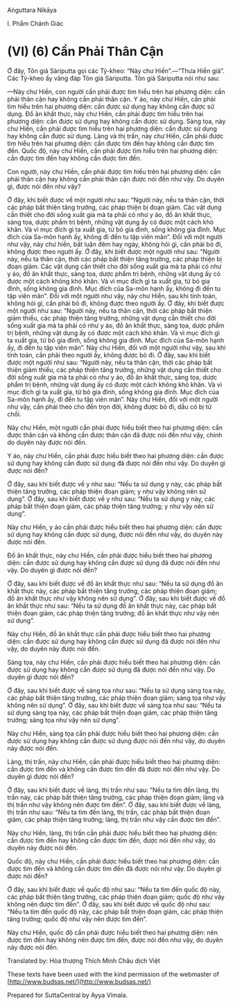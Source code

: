 Aṅguttara Nikāya

I. Phẩm Chánh Giác

# (VI) (6) Cần Phải Thân Cận

Ở đây, Tôn giả Sàriputta gọi các Tỷ-kheo: “Này chư Hiền”.—“Thưa Hiền giả”. Các Tỷ-kheo ấy vâng đáp Tôn giả Sàriputta. Tôn giả Sàriputta nói như sau:

—Này chư Hiền, con người cần phải được tìm hiểu trên hai phương diện: cần phải thân cận hay không cần phải thân cận. Y áo, này chư Hiền, cần phải tìm hiểu trên hai phương diện: cần được sử dụng hay không cần được sử dụng. Ðồ ăn khất thực, này chư Hiền, cần phải được tìm hiểu trên hai phương diện: cần được sử dụng hay không cần được sử dụng. Sàng tọa, này chư Hiền, cần phải được tìm hiểu trên hai phương diện: cần được sử dụng hay không cần được sử dụng. Làng và thị trấn, này chư Hiền, cần phải được tìm hiểu trên hai phương diện: cần được tìm đến hay không cần được tìm đến. Quốc độ, này chư Hiền, cần phải được tìm hiểu trên hai phương diện: cần được tìm đến hay không cần được tìm đến.

Con người, này chư Hiền, cần phải được tìm hiểu trên hai phương diện: cần phải thân cận hay không cần phải thân cận được nói đến như vậy. Do duyên gì, được nói đến như vậy?

Ở đây, khi biết được về một người như sau: “Người này, nếu ta thân cận, thời các pháp bất thiện tăng trưởng, các pháp thiện bị đoạn giảm. Các vật dụng cần thiết cho đời sống xuất gia mà ta phải có như y áo, đồ ăn khất thực, sàng tọa, dược phẩm trị bệnh, những vật dụng ấy có được một cách khó khăn. Và vì mục đích gì ta xuất gia, từ bỏ gia đình, sống không gia đình. Mục đích của Sa-môn hạnh ấy, không đi đến tu tập viên mãn”. Ðối với một người như vậy, này chư hiền, bất luận đêm hay ngày, không hỏi gì, cần phải bỏ đi, không được theo người ấy. Ở đây, khi biết được một người như sau: “Người này, nếu ta thân cận, thời các pháp bất thiện tăng trưởng, các pháp thiện bị đoạn giảm. Các vật dụng cần thiết cho đời sống xuất gia mà ta phải có như y áo, đồ ăn khất thực, sàng tọa, dược phẩm trị bệnh, những vật dụng ấy có được một cách không khó khăn. Và vì mục đích gì ta xuất gia, từ bỏ gia đình, sống không gia đình. Mục đích của Sa-môn hạnh ấy, không đi đến tu tập viên mãn”. Ðối với một người như vậy, này chư Hiền, sau khi tính toán, không hỏi gì, cần phải bỏ đi, không được theo người ấy. Ở đây, khi biết được một người như sau: “Người này, nếu ta thân cận, thời các pháp bất thiện giảm thiểu, các pháp thiện tăng trưởng, những vật dụng cần thiết cho đời sống xuất gia mà ta phải có như y áo, đồ ăn khất thực, sàng tọa, dược phẩm trị bệnh, những vật dụng ấy có được một cách khó khăn. Và vì mục đích gì ta xuất gia, từ bỏ gia đình, sống không gia đình. Mục đích của Sa-môn hạnh ấy, đi đến tu tập viên mãn”. Này chư Hiền, đối với một người như vậy, sau khi tính toán, cần phải theo người ấy, không được bỏ đi. Ở đây, sau khi biết được một người như sau: “Người này, nếu ta thân cận, thời các pháp bất thiện giảm thiểu, các pháp thiện tăng trưởng, những vật dụng cần thiết cho đời sống xuất gia mà ta phải có như y áo, đồ ăn khất thực, sàng tọa, dược phẩm trị bệnh, những vật dụng ấy có được một cách không khó khăn. Và vì mục đích gì ta xuất gia, từ bỏ gia đình, sống không gia đình. Mục đích của Sa-môn hạnh ấy, đi đến tu tập viên mãn”. Này chư Hiền, đối với một người như vậy, cần phải theo cho đến trọn đời, không được bỏ đi, dầu có bị từ chối.

Này chư Hiền, một người cần phải được hiểu biết theo hai phương diện: cần được thân cận và không cần được thân cận đã được nói đến như vậy, chính do duyên này được nói đến.

Y áo, này chư Hiền, cần phải được hiểu biết theo hai phương diện: cần được sử dụng hay không cần được sử dụng đã được nói đến như vậy. Do duyên gì được nói đến?

Ở đây, sau khi biết được về y như sau: “Nếu ta sử dụng y này, các pháp bất thiện tăng trưởng, các pháp thiện đoạn giảm; y như vậy không nên sử dụng”. Ở đây, sau khi biết được về y như sau: “Nếu ta sử dụng y này, các pháp bất thiện đoạn giảm, các pháp thiện tăng trưởng; y như vậy nên sử dụng”.

Này chư Hiền, y áo cần phải được hiểu biết theo hai phương diện: cần được sử dụng hay không cần được sử dụng, được nói đến như vậy, do duyên này được nói đến.

Ðồ ăn khất thực, này chư Hiền, cần phải được hiểu biết theo hai phương diện: cần được sử dụng hay không cần được sử dụng đã được nói đến như vậy. Do duyên gì được nói đến?

Ở đây, sau khi biết được về đồ ăn khất thực như sau: “Nếu ta sử dụng đồ ăn khất thực này, các pháp bất thiện tăng trưởng, các pháp thiện đoạn giảm; đồ ăn khất thực như vậy không nên sử dụng”. Ở đây, sau khi biết được về đồ ăn khất thực như sau: “Nếu ta sử dụng đồ ăn khất thực này, các pháp bất thiện đoạn giảm, các pháp thiện tăng trưởng; đồ ăn khất thực như vậy nên sử dụng”.

Này chư Hiền, đồ ăn khất thực cần phải được hiểu biết theo hai phương diện: cần được sử dụng hay không cần được sử dụng đã được nói đến như vậy, do duyên này được nói đến.

Sàng tọa, này chư Hiền, cần phải được hiểu biết theo hai phương diện: cần được sử dụng hay không cần được sử dụng đã được nói đến như vậy. Do duyên gì được nói đến?

Ở đây, sau khi biết được về sàng tọa như sau: “Nếu ta sử dụng sàng tọa này, các pháp bất thiện tăng trưởng, các pháp thiện đoạn giảm; sàng tọa như vậy không nên sử dụng”. Ở đây, sau khi biết được về sàng tọa như sau: “Nếu ta sử dụng sàng tọa này, các pháp bất thiện đoạn giảm, các pháp thiện tăng trưởng; sàng tọa như vậy nên sử dụng”.

Này chư Hiền, sàng tọa cần phải được hiểu biết theo hai phương diện: cần được sử dụng hay không cần được sử dụng được nói đến như vậy, do duyên này được nói đến.

Làng, thị trấn, này chư Hiền, cần phải được hiểu biết theo hai phương diện: cần được tìm đến và không cần được tìm đến đã được nói đến như vậy. Do duyên gì được nói đến?

Ở đây, sau khi biết được về làng, thị trấn như sau: “Nếu ta tìm đến làng, thị trấn này, các pháp bất thiện tăng trưởng, các pháp thiện đoạn giảm; làng và thị trấn như vậy không nên được tìm đến”. Ở đây, sau khi biết được về làng, thị trấn như sau: “Nếu ta tìm đến làng, thị trấn, các pháp bất thiện đoạn giảm, các pháp thiện tăng trưởng; làng, thị trấn như vậy cần được tìm đến”.

Này chư Hiền, làng, thị trấn cần phải được hiểu biết theo hai phương diện: cần được tìm đến hay không cần được tìm đến, được nói đến như vậy, do duyên này được nói đến.

Quốc độ, này chư Hiền, cần phải được hiểu biết theo hai phương diện: cần được tìm đến và không cần được tìm đến đã được nói như vậy. Do duyên gì được nói đến?

Ở đây, sau khi biết được về quốc độ như sau: “Nếu ta tìm đến quốc độ này, các pháp bất thiện tăng trưởng, các pháp thiện đoạn giảm; quốc độ như vậy không nên được tìm đến”. Ở đây, sau khi biết được về quốc độ như sau: “Nếu ta tìm đến quốc độ này, các pháp bất thiện đoạn giảm, các pháp thiện tăng trưởng; quốc độ như vậy nên được tìm đến”.

Này chư Hiền, quốc độ cần phải được hiểu biết theo hai phương diện: nên được tìm đến hay không nên được tìm đến, được nói đến như vậy, do duyên này được nói đến.

Translated by: Hòa thượng Thích Minh Châu dịch Việt

These texts have been used with the kind permission of the webmaster of [http://www.budsas.net/](http://www.budsas.net/)

Prepared for SuttaCentral by Ayya Vimala.